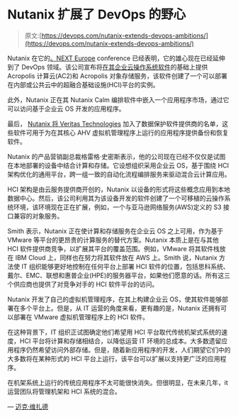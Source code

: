# Nutanix 扩展了 DevOps 的野心

> 原文:[https://devops.com/nutanix-extends-devops-ambitions/](https://devops.com/nutanix-extends-devops-ambitions/)

Nutanix 在它的[。NEXT Europe](https://www.nutanix.com/next/) conference 已经表明，它的雄心现在已经延伸到了 DevOps 领域。该公司宣布将[在其企业云操作系统软件](http://ir.nutanix.com/company/press-releases/press-release-details/2017/Nutanix-Unveils-New-Developer-Centric-Services-and-Expands-Workload-Support-to-Simplify-IT-in-the-Multi-Cloud-Era/default.aspx)的基础上提供 Acropolis 计算云(AC2)和 Acropolis 对象存储服务，该软件创建了一个可以部署在内部或公共云中的超融合基础设施(HCI)平台的实例。

此外，Nutanix 正在其 Nutanix Calm 编排软件中嵌入一个应用程序市场，通过它可以访问基于企业云 OS 开发的应用程序。

最后， [Nutanix 将 Veritas Technologies](https://www.prnewswire.com/news-releases/veritas-and-nutanix-extend-partnership-to-usher-in-a-new-wave-of-data-protection-300551567.html) 加入了数据保护软件提供商的名单，这些软件可用于为在其核心 AHV 虚拟机管理程序上运行的应用程序提供备份和恢复软件。

Nutanix 的产品营销副总裁格雷格·史密斯表示，他的公司现在已经不仅仅是试图在本地部署的设备中结合计算和存储。它设想组织采用企业云 OS，基于围绕 HCI 架构优化的通用平台，跨一组一致的自动化流程编排服务来驱动混合云计算应用。

HCI 架构是由云服务提供商开创的，Nutanix 以设备的形式将这些概念应用到本地数据中心。然后，该公司利用其为该设备开发的软件创建了一个可移植的云操作系统环境，该环境现在正在扩展，例如，一个与亚马逊网络服务(AWS)定义的 S3 接口兼容的对象服务。

Smith 表示，Nutanix 正在使计算和存储服务在企业云 OS 之上可用，作为基于 VMware 等平台的更昂贵的计算服务的替代方案。Nutanix 本质上是在与其他 HCI 软件提供商竞争，以扩展其平台的覆盖范围。例如，VMware 将其软件栈放在 IBM Cloud 上，同样也在努力将其软件放在 AWS 上。Smith 说，Nutanix 方法使 IT 组织能够更好地控制在任何平台上部署 HCI 软件的位置，包括思科系统、戴尔、EMC、联想和惠普企业(HPE)的服务器平台，如果他们愿意的话。所有这三个供应商也提供了对竞争对手的 HCI 软件平台的访问。

Nutanix 开发了自己的虚拟机管理程序，在其上构建企业云 OS，使其软件能够部署在多个平台上。但是，从 IT 运营的角度来看，更有趣的是，Nutanix 还拥有可以部署在 VMware 虚拟机管理程序上的 HCI 软件。

在这种背景下，IT 组织正试图确定他们希望用 HCI 平台取代传统机架式系统的速度，HCI 平台将计算和存储相结合，以降低运营 IT 环境的总成本。大多数遗留应用程序仍然希望访问外部存储。但是，随着新应用程序的开发，人们期望它们中的大多数将在某种形式的 HCI 平台上运行，该平台可以扩展以支持更广泛的应用程序。

在机架系统上运行的传统应用程序不太可能很快消失。但很明显，在未来几年，it 运营团队将管理机架和 HCI 系统的混合。

— [迈克·维扎德](https://devops.com/author/mike-vizard/)